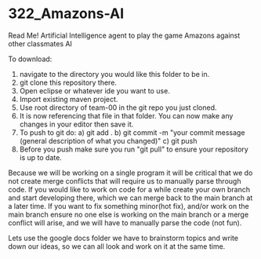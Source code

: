 # 322_Amazons-AI
Read Me!
Artificial Intelligence agent to play the game Amazons against other classmates AI

To download:
1. navigate to the directory you would like this folder to be in.
2. git clone this repository there.
3. Open eclipse or whatever ide you want to use.
4. Import existing maven project.
5. Use root directory of team-00 in the git repo you just cloned.
6. It is now referencing that file in that folder. You can now make any changes in your editor then save it.
7. To push to git do:
    a) git add .
    b) git commit -m "your commit message (general description of what you changed)"
    c) git push
8. Before you push make sure you run "git pull" to ensure your repository is up to date.

Because we will be working on a single program it will be critical that we do not create merge conflicts that will require us to manually parse through code.
If you would like to work on code for a while create your own branch and start developing there, which we can merge back to the main branch at a later time.
If you want to fix something minor(hot fix), and/or work on the main branch ensure no one else is working on the main branch or a merge conflict will arise, and we will have to manually parse the code (not fun).

Lets use the google docs folder we have to brainstorm topics and write down our ideas, so we can all look and work on it at the same time.
